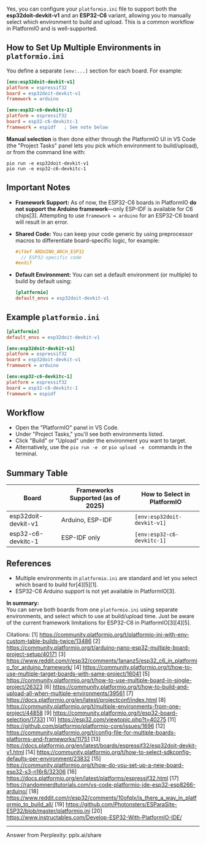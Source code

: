 Yes, you can configure your `platformio.ini` file to support both the **esp32doit-devkit-v1** and an **ESP32-C6** variant, allowing you to manually select which environment to build and upload. This is a common workflow in PlatformIO and is well-supported.

## How to Set Up Multiple Environments in `platformio.ini`

You define a separate `[env:...]` section for each board. For example:

```ini
[env:esp32doit-devkit-v1]
platform = espressif32
board = esp32doit-devkit-v1
framework = arduino

[env:esp32-c6-devkitc-1]
platform = espressif32
board = esp32-c6-devkitc-1
framework = espidf   ; See note below
```

**Manual selection** is then done either through the PlatformIO UI in VS Code (the "Project Tasks" panel lets you pick which environment to build/upload), or from the command line with:

```
pio run -e esp32doit-devkit-v1
pio run -e esp32-c6-devkitc-1
```

## Important Notes

- **Framework Support:** As of now, the ESP32-C6 boards in PlatformIO **do not support the Arduino framework**—only ESP-IDF is available for C6 chips[3]. Attempting to use `framework = arduino` for an ESP32-C6 board will result in an error.
- **Shared Code:** You can keep your code generic by using preprocessor macros to differentiate board-specific logic, for example:

  ```cpp
  #ifdef ARDUINO_ARCH_ESP32
    // ESP32-specific code
  #endif
  ```

- **Default Environment:** You can set a default environment (or multiple) to build by default using:

  ```ini
  [platformio]
  default_envs = esp32doit-devkit-v1
  ```

## Example `platformio.ini`

```ini
[platformio]
default_envs = esp32doit-devkit-v1

[env:esp32doit-devkit-v1]
platform = espressif32
board = esp32doit-devkit-v1
framework = arduino

[env:esp32-c6-devkitc-1]
platform = espressif32
board = esp32-c6-devkitc-1
framework = espidf
```

## Workflow

- Open the "PlatformIO" panel in VS Code.
- Under "Project Tasks," you'll see both environments listed.
- Click "Build" or "Upload" under the environment you want to target.
- Alternatively, use the `pio run -e ` or `pio upload -e ` commands in the terminal.

## Summary Table

| Board                    | Frameworks Supported (as of 2025) | How to Select in PlatformIO        |
|--------------------------|-----------------------------------|------------------------------------|
| esp32doit-devkit-v1      | Arduino, ESP-IDF                  | `[env:esp32doit-devkit-v1]`        |
| esp32-c6-devkitc-1       | ESP-IDF only                      | `[env:esp32-c6-devkitc-1]`         |

## References

- Multiple environments in `platformio.ini` are standard and let you select which board to build for[4][5][1].
- ESP32-C6 Arduino support is not yet available in PlatformIO[3].

**In summary:**  
You can serve both boards from one `platformio.ini` using separate environments, and select which to use at build/upload time. Just be aware of the current framework limitations for ESP32-C6 in PlatformIO[3][4][5].

Citations:
[1] https://community.platformio.org/t/platformio-ini-with-env-custom-table-builds-twice/13486
[2] https://community.platformio.org/t/arduino-nano-esp32-multiple-board-project-setup/40171
[3] https://www.reddit.com/r/esp32/comments/1ananz5/esp32_c6_in_platformio_for_arduino_framework/
[4] https://community.platformio.org/t/how-to-use-multiple-target-boards-with-same-project/16041
[5] https://community.platformio.org/t/how-to-use-multiple-board-in-single-project/26323
[6] https://community.platformio.org/t/how-to-build-and-upload-all-when-multiple-environments/39561
[7] https://docs.platformio.org/en/latest/projectconf/index.html
[8] https://community.platformio.org/t/multiple-environments-from-one-project/44858
[9] https://community.platformio.org/t/esp32-board-selection/17331
[10] https://esp32.com/viewtopic.php?t=40275
[11] https://github.com/platformio/platformio-core/issues/1696
[12] https://community.platformio.org/t/config-file-for-multiple-boards-platforms-and-frameworks/11751
[13] https://docs.platformio.org/en/latest/boards/espressif32/esp32doit-devkit-v1.html
[14] https://community.platformio.org/t/how-to-select-sdkconfig-defaults-per-environment/23832
[15] https://community.platformio.org/t/how-do-you-set-up-a-new-board-esp32-s3-n16r8/32306
[16] https://docs.platformio.org/en/latest/platforms/espressif32.html
[17] https://randomnerdtutorials.com/vs-code-platformio-ide-esp32-esp8266-arduino/
[18] https://www.reddit.com/r/esp32/comments/10ofqlx/is_there_a_way_in_platformio_to_build_all/
[19] https://github.com/Photonsters/ESParaSite-ESP32/blob/master/platformio.ini
[20] https://www.instructables.com/Develop-ESP32-With-PlatformIO-IDE/

---
Answer from Perplexity: pplx.ai/share